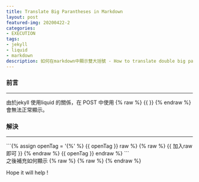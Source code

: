 ```yaml
---
title: Translate Big Parantheses in Markdown
layout: post
featured-img: 20200422-2
categories:
- EXECUTION
tags:
- jekyll
- liquid
- markdown
description: 如何在markdown中顯示雙大括號 - How to translate double big parantheses in markdown
---
```


### 前言
<hr> 
由於jekyll 使用liquid 的關係，在 POST 中使用 {% raw %} {{  }} {% endraw %} 會無法正常顯示。

### 解決
<hr> 
```{% assign openTag = '{%' %}  
{{ openTag }} raw %}      
{% raw %}
  {{ 加入raw即可 }}
{% endraw %}
{{ openTag }} endraw %}
```
<div class="notice--info">
之後補充如何顯示 {% raw %} {% raw %} {% endraw %}
</div>

Hope it will help !
